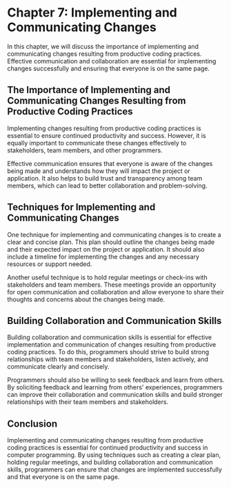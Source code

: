 Chapter 7: Implementing and Communicating Changes
=================================================

In this chapter, we will discuss the importance of implementing and communicating changes resulting from productive coding practices. Effective communication and collaboration are essential for implementing changes successfully and ensuring that everyone is on the same page.

The Importance of Implementing and Communicating Changes Resulting from Productive Coding Practices
---------------------------------------------------------------------------------------------------

Implementing changes resulting from productive coding practices is essential to ensure continued productivity and success. However, it is equally important to communicate these changes effectively to stakeholders, team members, and other programmers.

Effective communication ensures that everyone is aware of the changes being made and understands how they will impact the project or application. It also helps to build trust and transparency among team members, which can lead to better collaboration and problem-solving.

Techniques for Implementing and Communicating Changes
-----------------------------------------------------

One technique for implementing and communicating changes is to create a clear and concise plan. This plan should outline the changes being made and their expected impact on the project or application. It should also include a timeline for implementing the changes and any necessary resources or support needed.

Another useful technique is to hold regular meetings or check-ins with stakeholders and team members. These meetings provide an opportunity for open communication and collaboration and allow everyone to share their thoughts and concerns about the changes being made.

Building Collaboration and Communication Skills
-----------------------------------------------

Building collaboration and communication skills is essential for effective implementation and communication of changes resulting from productive coding practices. To do this, programmers should strive to build strong relationships with team members and stakeholders, listen actively, and communicate clearly and concisely.

Programmers should also be willing to seek feedback and learn from others. By soliciting feedback and learning from others' experiences, programmers can improve their collaboration and communication skills and build stronger relationships with their team members and stakeholders.

Conclusion
----------

Implementing and communicating changes resulting from productive coding practices is essential for continued productivity and success in computer programming. By using techniques such as creating a clear plan, holding regular meetings, and building collaboration and communication skills, programmers can ensure that changes are implemented successfully and that everyone is on the same page.
